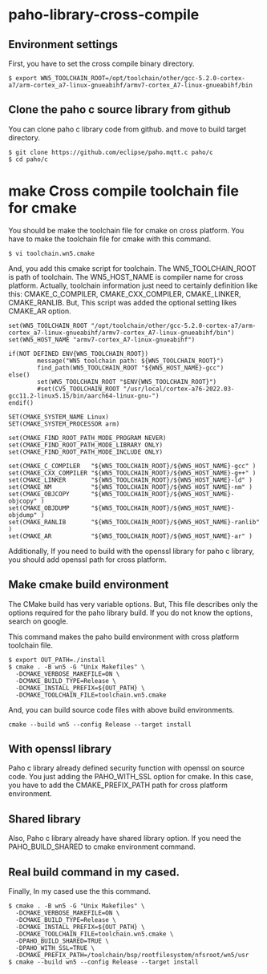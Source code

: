 # paho-library-cross-compile

## Environment settings
First, you have to set the cross compile binary directory.
```
$ export WN5_TOOLCHAIN_ROOT=/opt/toolchain/other/gcc-5.2.0-cortex-a7/arm-cortex_a7-linux-gnueabihf/armv7-cortex_A7-linux-gnueabihf/bin
```

## Clone the paho c source library from github
You can clone paho c library code from github. and move to build target directory.
```
$ git clone https://github.com/eclipse/paho.mqtt.c paho/c
$ cd paho/c
```

# make Cross compile toolchain file for cmake
You should be make the toolchain file for cmake on cross platform. You have to make the toolchain file for cmake with this command.
```
$ vi toolchain.wn5.cmake
```
And, you add this cmake script for toolchain. The WN5_TOOLCHAIN_ROOT is path of toolchain. The WN5_HOST_NAME is compiler name for cross platform.
Actually, toolchain information just need to certainly definition like this: CMAKE_C_COMPILER, CMAKE_CXX_COMPILER, CMAKE_LINKER, CMAKE_RANLIB.
But, This script was added the optional setting likes CMAKE_AR option. 

```
set(WN5_TOOLCHAIN_ROOT "/opt/toolchain/other/gcc-5.2.0-cortex-a7/arm-cortex_a7-linux-gnueabihf/armv7-cortex_A7-linux-gnueabihf/bin")
set(WN5_HOST_NAME "armv7-cortex_A7-linux-gnueabihf")

if(NOT DEFINED ENV{WN5_TOOLCHAIN_ROOT})
        message("WN5 toolchain path: ${WN5_TOOLCHAIN_ROOT}")
        find_path(WN5_TOOLCHAIN_ROOT "${WN5_HOST_NAME}-gcc")
else()
        set(WN5_TOOLCHAIN_ROOT "$ENV{WN5_TOOLCHAIN_ROOT}")
        #set(CV5_TOOLCHAIN_ROOT "/usr/local/cortex-a76-2022.03-gcc11.2-linux5.15/bin/aarch64-linux-gnu-")
endif()

SET(CMAKE_SYSTEM_NAME Linux)
SET(CMAKE_SYSTEM_PROCESSOR arm)

set(CMAKE_FIND_ROOT_PATH_MODE_PROGRAM NEVER)
set(CMAKE_FIND_ROOT_PATH_MODE_LIBRARY ONLY)
set(CMAKE_FIND_ROOT_PATH_MODE_INCLUDE ONLY)

set(CMAKE_C_COMPILER   "${WN5_TOOLCHAIN_ROOT}/${WN5_HOST_NAME}-gcc" )
set(CMAKE_CXX_COMPILER "${WN5_TOOLCHAIN_ROOT}/${WN5_HOST_NAME}-g++" )
set(CMAKE_LINKER       "${WN5_TOOLCHAIN_ROOT}/${WN5_HOST_NAME}-ld" )
set(CMAKE_NM           "${WN5_TOOLCHAIN_ROOT}/${WN5_HOST_NAME}-nm" )
set(CMAKE_OBJCOPY      "${WN5_TOOLCHAIN_ROOT}/${WN5_HOST_NAME}-objcopy" )
set(CMAKE_OBJDUMP      "${WN5_TOOLCHAIN_ROOT}/${WN5_HOST_NAME}-objdump" )
set(CMAKE_RANLIB       "${WN5_TOOLCHAIN_ROOT}/${WN5_HOST_NAME}-ranlib" )
set(CMAKE_AR           "${WN5_TOOLCHAIN_ROOT}/${WN5_HOST_NAME}-ar" )
```


Additionally, If you need to build with the openssl library for paho c library, you should add openssl path for cross platform.

## Make cmake build environment
The CMake build has very variable options. But, This file describes only the options required for the paho library build. If you do not know the options, search on google.

This command makes the paho build environment with cross platform toolchain file.
```
$ export OUT_PATH=./install
$ cmake . -B wn5 -G "Unix Makefiles" \
  -DCMAKE_VERBOSE_MAKEFILE=ON \
  -DCMAKE_BUILD_TYPE=Release \
  -DCMAKE_INSTALL_PREFIX=${OUT_PATH} \
  -DCMAKE_TOOLCHAIN_FILE=toolchain.wn5.cmake
```

And, you can build source code files with above build environments.
```
cmake --build wn5 --config Release --target install
```

## With openssl library
Paho c library already defined  security function  with openssl on  source code. You just adding the PAHO_WITH_SSL option for cmake.
In this case, you have to add the CMAKE_PREFIX_PATH path for cross platform environment. 

## Shared library
Also, Paho c library already have shared library option. If you need the PAHO_BUILD_SHARED to cmake environment command.

## Real build command in my cased.
Finally, In my cased use the this command.
```
$ cmake . -B wn5 -G "Unix Makefiles" \
  -DCMAKE_VERBOSE_MAKEFILE=ON \
  -DCMAKE_BUILD_TYPE=Release \
  -DCMAKE_INSTALL_PREFIX=${OUT_PATH} \
  -DCMAKE_TOOLCHAIN_FILE=toolchain.wn5.cmake \
  -DPAHO_BUILD_SHARED=TRUE \
  -DPAHO_WITH_SSL=TRUE \
  -DCMAKE_PREFIX_PATH=/toolchain/bsp/rootfilesystem/nfsroot/wn5/usr
$ cmake --build wn5 --config Release --target install
```






